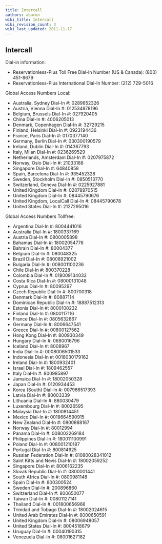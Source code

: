 ```yaml
---
title: Intercall
authors: abaron
wiki_title: Intercall
wiki_revision_count: 3
wiki_last_updated: 2011-11-17
---
```


## Intercall

Dial-in information:

*   Reservationless-Plus Toll Free Dial-In Number (US & Canada): (800) 451-8679
*   Reservationless-Plus International Dial-In Number: (212) 729-5016

Global Access Numbers Local:

*   Australia, Sydney Dial-In #: 0289852326
*   Austria, Vienna Dial-In #: 012534978196
*   Belgium, Brussels Dial-In #: 027920405
*   China Dial-In #: 4006205013
*   Denmark, Copenhagen Dial-In #: 32729215
*   Finland, Helsinki Dial-In #: 0923194436
*   France, Paris Dial-In #: 0170377140
*   Germany, Berlin Dial-In #: 030300190579
*   Ireland, Dublin Dial-In #: 014367793
*   Italy, Milan Dial-In #: 0236269529
*   Netherlands, Amsterdam Dial-In #: 0207975872
*   Norway, Oslo Dial-In #: 21033188
*   Singapore Dial-In #: 64840858
*   Spain, Barcelona Dial-In #: 935452328
*   Sweden, Stockholm Dial-In #: 0850513770
*   Switzerland, Geneva Dial-In #: 0225927881
*   United Kingdom Dial-In #: 02078970515
*   United Kingdom Dial-In #: 08445790676
*   United Kingdom, LocalCall Dial-In #: 08445790678
*   United States Dial-In #: 2127295016

Global Access Numbers Tollfree:

*   Argentina Dial-In #: 8004441016
*   Australia Dial-In #: 1800337169
*   Austria Dial-In #: 0800005898
*   Bahamas Dial-In #: 18002054776
*   Bahrain Dial-In #: 80004377
*   Belgium Dial-In #: 080048325
*   Brazil Dial-In #: 08008921002
*   Bulgaria Dial-In #: 008001100236
*   Chile Dial-In #: 800370228
*   Colombia Dial-In #: 018009134033
*   Costa Rica Dial-In #: 08000131048
*   Cyprus Dial-In #: 80095297
*   Czech Republic Dial-In #: 800700318
*   Denmark Dial-In #: 80887114
*   Dominican Republic Dial-In #: 18887512313
*   Estonia Dial-In #: 8000100232
*   Finland Dial-In #: 0800117116
*   France Dial-In #: 0805632867
*   Germany Dial-In #: 8006647541
*   Greece Dial-In #: 00800127562
*   Hong Kong Dial-In #: 800930349
*   Hungary Dial-In #: 0680016796
*   Iceland Dial-In #: 8008967
*   India Dial-In #: 0008006501533
*   Indonesia Dial-In #: 0018030179162
*   Ireland Dial-In #: 1800932401
*   Israel Dial-In #: 1809462557
*   Italy Dial-In #: 800985897
*   Jamaica Dial-In #: 18002050328
*   Japan Dial-In #: 0120934453
*   Korea (South) Dial-In #: 007986517393
*   Latvia Dial-In #: 80003339
*   Lithuania Dial-In #: 880030479
*   Luxembourg Dial-In #: 80026595
*   Malaysia Dial-In #: 1800814451
*   Mexico Dial-In #: 0018664590915
*   New Zealand Dial-In #: 0800888167
*   Norway Dial-In #: 80012994
*   Panama Dial-In #: 008002269184
*   Philippines Dial-In #: 180011100991
*   Poland Dial-In #: 008001210187
*   Portugal Dial-In #: 800814625
*   Russian Federation Dial-In #: 81080028341012
*   Saint Kitts and Nevis Dial-In #: 18002059252
*   Singapore Dial-In #: 8006162235
*   Slovak Republic Dial-In #: 0800001441
*   South Africa Dial-In #: 0800981148
*   Spain Dial-In #: 800300524
*   Sweden Dial-In #: 200896860
*   Switzerland Dial-In #: 800650077
*   Taiwan Dial-In #: 00801127141
*   Thailand Dial-In #: 001800656966
*   Trinidad and Tobago Dial-In #: 18002024615
*   United Arab Emirates Dial-In #: 8000650591
*   United Kingdom Dial-In #: 08006948057
*   United States Dial-In #: 8004518679
*   Uruguay Dial-In #: 00040190315
*   Venezuela Dial-In #: 08001627182
